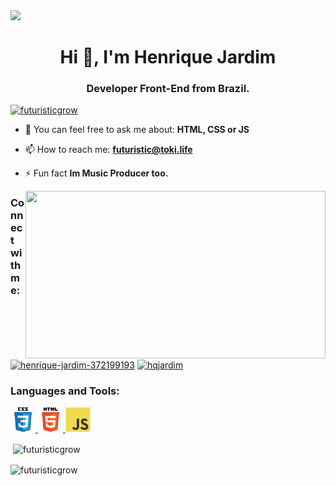 <img src="https://media.licdn.com/dms/image/D4D16AQGbUobEt_CpHw/profile-displaybackgroundimage-shrink_350_1400/0/1669801661723?e=1679529600&v=beta&t=UO6-yR3WkbmPOb-2tcT4MtuQM9OTv8giVzWweAPCSfE">
<h1 align="center">Hi 👋, I'm Henrique Jardim</h1>
<h3 align="center">Developer Front-End from Brazil.</h3>

<p align="left"> <a href="https://github.com/ryo-ma/github-profile-trophy"><img src="https://github-profile-trophy.vercel.app/?username=futuristicgrow" alt="futuristicgrow" /></a> </p>

- 💬 You can feel free to ask me about: **HTML, CSS or JS**

- 📫 How to reach me: **futuristic@toki.life**

- ⚡ Fun fact **Im Music Producer too.**

<img align="right" src="https://giphy.com/embed/ZVik7pBtu9dNS" width="480" height="268" frameBorder="0" class="giphy-embed" allowFullScreen>

<h3 align="left">Connect with me:</h3>
<p align="left">
<a href="https://linkedin.com/in/henrique-jardim-372199193" target="blank"><img align="center" src="https://raw.githubusercontent.com/rahuldkjain/github-profile-readme-generator/master/src/images/icons/Social/linked-in-alt.svg" alt="henrique-jardim-372199193" height="30" width="40" /></a>
<a href="https://instagram.com/hqjardim" target="blank"><img align="center" src="https://raw.githubusercontent.com/rahuldkjain/github-profile-readme-generator/master/src/images/icons/Social/instagram.svg" alt="hqjardim" height="30" width="40" /></a>
</p>

<h3 align="left">Languages and Tools:</h3>
<p align="left"> <a href="https://www.w3schools.com/css/" target="_blank" rel="noreferrer"> <img src="https://raw.githubusercontent.com/devicons/devicon/master/icons/css3/css3-original-wordmark.svg" alt="css3" width="40" height="40"/> </a> <a href="https://www.w3.org/html/" target="_blank" rel="noreferrer"> <img src="https://raw.githubusercontent.com/devicons/devicon/master/icons/html5/html5-original-wordmark.svg" alt="html5" width="40" height="40"/> </a> <a href="https://developer.mozilla.org/en-US/docs/Web/JavaScript" target="_blank" rel="noreferrer"> <img src="https://raw.githubusercontent.com/devicons/devicon/master/icons/javascript/javascript-original.svg" alt="javascript" width="40" height="40"/> </a> </p>


<p>&nbsp;<img align="center" src="https://github-readme-stats.vercel.app/api?username=futuristicgrow&show_icons=true&locale=en" alt="futuristicgrow" /></p>

<p><img align="center" src="https://github-readme-streak-stats.herokuapp.com/?user=futuristicgrow&" alt="futuristicgrow" /></p>
